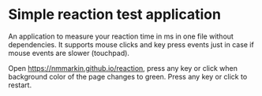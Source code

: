 # Simple reaction test application

An application to measure your reaction time in ms in one file without dependencies. It supports mouse clicks and key press events just in case if mouse events are slower (touchpad).

Open https://nmmarkin.github.io/reaction, press any key or click when background color of the page changes to green. Press any key or click to restart.

